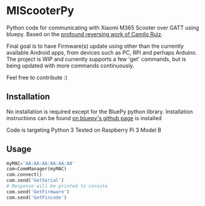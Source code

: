 # MIScooterPy

Python code for communicating with Xiaomi M365 Scooter over GATT using bluepy.
Based on the [profound reversing work of Camilo Ruiz](https://github.com/CamiAlfa/M365-BLE-PROTOCOL/blob/master/protocolo).

Final goal is to have Firmware(s) update using other than the currently available Android apps, from devices such as PC, RPi and perhaps Arduino. The project is WIP and currently supports a few 'get' commands, but is being updated with more commands continuously.

Feel free to contribute :)


## Installation
No installation is required except for the BluePy python library. Installation instructions can be found [on bluepy's github page](https://github.com/IanHarvey/bluepy) is installed

Code is targeting Python 3 
Tested on Raspberry Pi 3 Model B

## Usage

```python
myMAC='AA:AA:AA:AA:AA:AA'
com=CommManager(myMAC)
com.connect()
com.send('GetSerial')
# Response will be printed to console
com.send('GetFirmware')
com.send('GetPincode')
```

